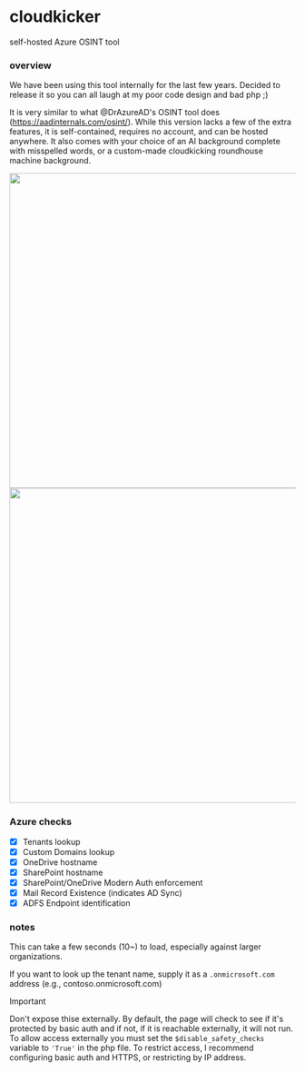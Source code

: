 # cloudkicker
self-hosted Azure OSINT tool


### overview

We have been using this tool internally for the last few years. Decided to release it so you can all laugh at my poor code design and bad php ;)  

It is very similar to what @DrAzureAD's OSINT tool does (https://aadinternals.com/osint/). While this version lacks a few of the extra features, it is self-contained, requires no account, and can be hosted anywhere. It also comes with your choice of an AI background complete with misspelled words, or a custom-made cloudkicking roundhouse machine background.


<img src="https://github.com/user-attachments/assets/e0865d1d-1165-41c0-8631-322fe314d2b2" width="555">
 

<img src="https://github.com/user-attachments/assets/236c8088-2f94-4402-9d95-88017914e6e4" width="555">

### Azure checks
- [x] Tenants lookup
- [x] Custom Domains lookup
- [x] OneDrive hostname
- [x] SharePoint hostname
- [x] SharePoint/OneDrive Modern Auth enforcement
- [x] Mail Record Existence (indicates AD Sync)
- [x] ADFS Endpoint identification

### notes

This can take a few seconds (10~) to load, especially against larger organizations.

If you want to look up the tenant name, supply it as a ```.onmicrosoft.com``` address (e.g., contoso.onmicrosoft.com)

> [!IMPORTANT]
> Don't expose thise externally. By default, the page will check to see if it's protected by basic auth and if not, if it is reachable externally, it will not run. To allow access externally you must set the ```$disable_safety_checks``` variable to ```'True'``` in the php file.
> To restrict access, I recommend configuring basic auth and HTTPS, or restricting by IP address.
